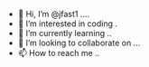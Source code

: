 - 👋 Hi, I’m @jfast1 ....
- 👀 I’m interested in coding .
- 🌱 I’m currently learning ..
- 💞️ I’m looking to collaborate on ...
- 📫 How to reach me ..

<!---
jfast1/jfast1 is a ✨ special ✨ repository because its `README.md` (this file) appears on your GitHub profile.
You can click the Preview link to take a look at your changes.
--->

